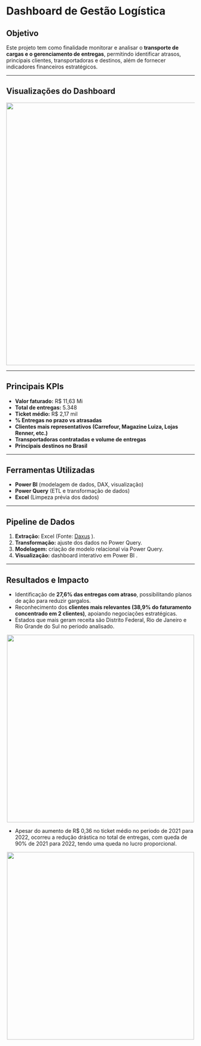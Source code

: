 # Dashboard de Gestão Logística

## Objetivo
Este projeto tem como finalidade monitorar e analisar o **transporte de cargas e o gerenciamento de entregas**, permitindo identificar atrasos, principais clientes, transportadoras e destinos, além de fornecer indicadores financeiros estratégicos.

---

## Visualizações do Dashboard

<div align="center">
<img src="https://github.com/user-attachments/assets/6aa10feb-1ec8-49df-9b3f-9f98765b077e" width="700px" />
</div>

<!-- <img width="1305" height="730" alt="Image" src="https://github.com/user-attachments/assets/6aa10feb-1ec8-49df-9b3f-9f98765b077e" /> -->

---

## Principais KPIs
- **Valor faturado:** R$ 11,63 Mi  
- **Total de entregas:** 5.348  
- **Ticket médio:** R$ 2,17 mil  
- **% Entregas no prazo vs atrasadas**  
- **Clientes mais representativos (Carrefour, Magazine Luiza, Lojas Renner, etc.)**  
- **Transportadoras contratadas e volume de entregas**  
- **Principais destinos no Brasil**  

---

## Ferramentas Utilizadas
- **Power BI** (modelagem de dados, DAX, visualização)  
- **Power Query** (ETL e transformação de dados)  
- **Excel** (Limpeza prévia dos dados)  

---

## Pipeline de Dados
1. **Extração:** Excel (Fonte: [Daxus](https://www.daxus.com.br/treinamentos) ).
2. **Transformação:** ajuste dos dados no Power Query. 
3. **Modelagem:** criação de modelo relacional via Power Query.  
4. **Visualização:** dashboard interativo em Power BI .

---

## Resultados e Impacto
- Identificação de **27,6% das entregas com atraso**, possibilitando planos de ação para reduzir gargalos.  
- Reconhecimento dos **clientes mais relevantes (38,9% do faturamento concentrado em 2 clientes)**, apoiando negociações estratégicas.
- Estados que mais geram receita são Distrito Federal, Rio de Janeiro e Rio Grande do Sul no periodo analisado.

<div align="center">
<img src="https://github.com/user-attachments/assets/45e5d5bd-5a7a-478a-8034-149d038c7293" width="500px" />
</div>

<!-- <img width="744" height="552" alt="Image" src="https://github.com/user-attachments/assets/45e5d5bd-5a7a-478a-8034-149d038c7293" /> -->

- Apesar do aumento de R$ 0,36 no ticket médio no periodo de 2021 para 2022, ocorreu a redução drástica no total de entregas, com queda de 90% de 2021 para 2022, tendo uma queda no lucro proporcional.

<div align="center">
<img src="https://github.com/user-attachments/assets/1f90805a-3d7a-419f-a393-45684320a224" width="500px" />
</div>

<!-- <img width="648" height="576" alt="Image" src="https://github.com/user-attachments/assets/1f90805a-3d7a-419f-a393-45684320a224" /> -->

<!-- - Análise de transportadoras para comparação de desempenho e custos.  
- Suporte à decisão em logística com **visualização geográfica dos principais destinos**.  
- Redução de tempo de análise de relatórios manuais de várias horas/semana para poucos minutos. -->




